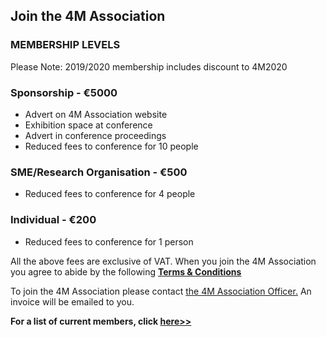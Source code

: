 ## Join the 4M Association

### MEMBERSHIP LEVELS


Please Note: 2019/2020 membership includes discount to 4M2020  

### Sponsorship - €5000


 * Advert on 4M Association website
 * Exhibition space at conference
 * Advert in conference proceedings
 * Reduced fees to conference for 10 people 


### SME/Research Organisation - €500


 * Reduced fees to conference for 4 people 
 

### Individual - €200


 * Reduced fees to conference for 1 person 
 

All the above fees are exclusive of VAT. When you join the 4M Association you agree to abide by the following **[Terms & Conditions](/4m-association/Terms.html)**

To join the 4M Association please contact <a href="mailto:a.svetozarova@bham.ac.uk">the 4M Association Officer.</a> An invoice will be emailed to you. 

**For a list of current members, click [here>>](/4m-association/members.html)**